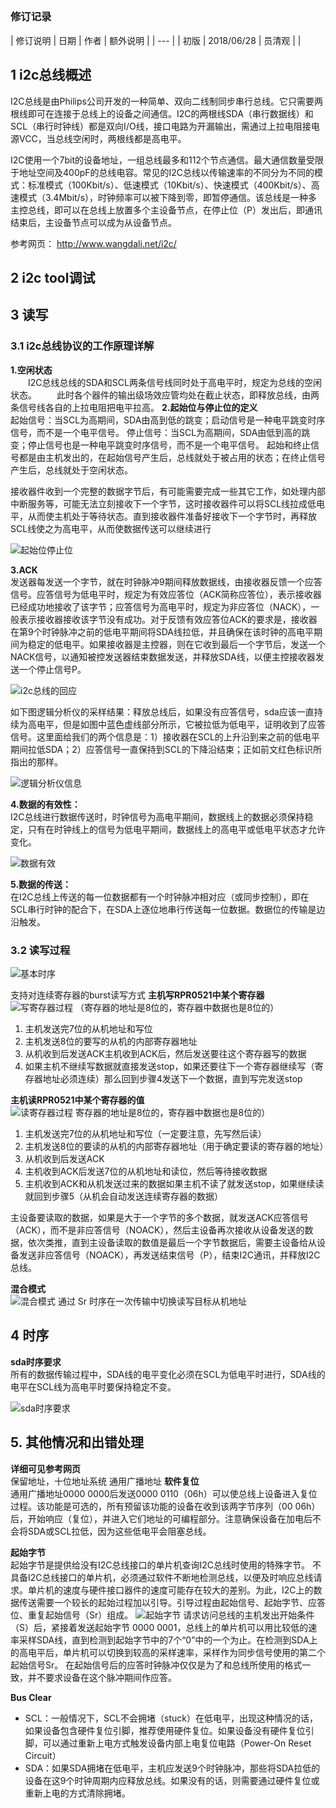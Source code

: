 ##

###  修订记录
| 修订说明 | 日期 | 作者 | 额外说明 |
| --- |
| 初版 | 2018/06/28 | 员清观 |  |

## 1 i2c总线概述


I2C总线是由Philips公司开发的一种简单、双向二线制同步串行总线。它只需要两根线即可在连接于总线上的设备之间通信。I2C的两根线SDA（串行数据线）和SCL（串行时钟线）都是双向I/O线，接口电路为开漏输出，需通过上拉电阻接电源VCC，当总线空闲时，两根线都是高电平。

I2C使用一个7bit的设备地址，一组总线最多和112个节点通信。最大通信数量受限于地址空间及400pF的总线电容。常见的I2C总线以传输速率的不同分为不同的模式：标准模式（100Kbit/s）、低速模式（10Kbit/s）、快速模式（400Kbit/s）、高速模式（3.4Mbit/s），时钟频率可以被下降到零，即暂停通信。该总线是一种多主控总线，即可以在总线上放置多个主设备节点，在停止位（P）发出后，即通讯结束后，主设备节点可以成为从设备节点。

参考网页：
  http://www.wangdali.net/i2c/

## 2 i2c tool调试


## 3 读写

### 3.1 i2c总线协议的工作原理详解

**1.空闲状态**<br>
　　I2C总线总线的SDA和SCL两条信号线同时处于高电平时，规定为总线的空闲状态。
　　此时各个器件的输出级场效应管均处在截止状态，即释放总线，由两条信号线各自的上拉电阻把电平拉高。
**2.起始位与停止位的定义**<br>
起始信号：当SCL为高期间，SDA由高到低的跳变；启动信号是一种电平跳变时序信号，而不是一个电平信号。
停止信号：当SCL为高期间，SDA由低到高的跳变；停止信号也是一种电平跳变时序信号，而不是一个电平信号。
起始和终止信号都是由主机发出的，在起始信号产生后，总线就处于被占用的状态；在终止信号产生后，总线就处于空闲状态。

接收器件收到一个完整的数据字节后，有可能需要完成一些其它工作，如处理内部中断服务等，可能无法立刻接收下一个字节，这时接收器件可以将SCL线拉成低电平，从而使主机处于等待状态。直到接收器件准备好接收下一个字节时，再释放SCL线使之为高电平，从而使数据传送可以继续进行

![  起始位停止位](pic_dir/起始位停止位.png)

**3.ACK**<br>
发送器每发送一个字节，就在时钟脉冲9期间释放数据线，由接收器反馈一个应答信号。应答信号为低电平时，规定为有效应答位（ACK简称应答位），表示接收器已经成功地接收了该字节；应答信号为高电平时，规定为非应答位（NACK），一般表示接收器接收该字节没有成功。对于反馈有效应答位ACK的要求是，接收器在第9个时钟脉冲之前的低电平期间将SDA线拉低，并且确保在该时钟的高电平期间为稳定的低电平。如果接收器是主控器，则在它收到最后一个字节后，发送一个NACK信号，以通知被控发送器结束数据发送，并释放SDA线，以便主控接收器发送一个停止信号P。

![i2c总线的回应](pic_dir/i2c总线的回应.png)

如下图逻辑分析仪的采样结果：释放总线后，如果没有应答信号，sda应该一直持续为高电平，但是如图中蓝色虚线部分所示，它被拉低为低电平，证明收到了应答信号。这里面给我们的两个信息是：1）接收器在SCL的上升沿到来之前的低电平期间拉低SDA；2）应答信号一直保持到SCL的下降沿结束；正如前文红色标识所指出的那样。

![ 逻辑分析仪信息](pic_dir/逻辑分析仪信息.png)

**4.数据的有效性：**<br>
I2C总线进行数据传送时，时钟信号为高电平期间，数据线上的数据必须保持稳定，只有在时钟线上的信号为低电平期间，数据线上的高电平或低电平状态才允许变化。

![  数据有效](pic_dir/数据有效.png)

**5.数据的传送：**<br>
在I2C总线上传送的每一位数据都有一个时钟脉冲相对应（或同步控制），即在SCL串行时钟的配合下，在SDA上逐位地串行传送每一位数据。数据位的传输是边沿触发。

### 3.2 读写过程

![基本时序](pic_dir/基本时序.png)

支持对连续寄存器的burst读写方式
**主机写RPR0521中某个寄存器**<br>
![写寄存器过程](pic_dir/写寄存器过程.png)
（寄存器的地址是8位的，寄存器中数据也是8位的）
1. 主机发送完7位的从机地址和写位
2. 主机发送8位的要写的从机的内部寄存器地址
3. 从机收到后发送ACK主机收到ACK后，然后发送要往这个寄存器写的数据
4. 如果主机不继续写数据就直接发送stop，如果还要往下一个寄存器继续写（寄存器地址必须连续）那么回到步骤4发送下一个数据，直到写完发送stop

**主机读RPR0521中某个寄存器的值**<br>
![读寄存器过程](pic_dir/读寄存器过程.png)
 寄存器的地址是8位的，寄存器中数据也是8位的）
1. 主机发送完7位的从机地址和写位（一定要注意，先写然后读）
2. 主机发送8位的要读的从机的内部寄存器地址（用于确定要读的寄存器的地址）
3. 从机收到后发送ACK
4. 主机收到ACK后发送7位的从机地址和读位，然后等待接收数据
5. 主机收到ACK和从机发送过来的数据如果主机不读了就发送stop，如果继续读就回到步骤5（从机会自动发送连续寄存器的数据）

主设备要读取的数据，如果是大于一个字节的多个数据，就发送ACK应答信号（ACK），而不是非应答信号（NOACK），然后主设备再次接收从设备发送的数据，依次类推，直到主设备读取的数值是最后一个字节数据后，需要主设备给从设备发送非应答信号（NOACK），再发送结束信号（P），结束I2C通讯，并释放I2C总线。

**混合模式**<br>
![混合模式](pic_dir/混合模式.png)
通过 Sr 时序在一次传输中切换读写目标从机地址

## 4 时序

**sda时序要求**<br>
所有的数据传输过程中，SDA线的电平变化必须在SCL为低电平时进行，SDA线的电平在SCL线为高电平时要保持稳定不变。

![sda时序要求](pic_dir/sda时序要求.png)


## 5. 其他情况和出错处理
**详细可见参考网页**<br>
  保留地址，十位地址系统 通用广播地址
**软件复位**<br>
通用广播地址0000 0000后发送0000 0110（06h）可以使总线上设备进入复位过程。该功能是可选的，所有预留该功能的设备在收到该两字节序列（00 06h）后，开始响应（复位），并进入它们地址的可编程部分。注意确保设备在加电后不会将SDA或SCL拉低，因为这些低电平会阻塞总线。

**起始字节**<br>
起始字节是提供给没有I2C总线接口的单片机查询I2C总线时使用的特殊字节。
不具备I2C总线接口的单片机，必须通过软件不断地检测总线，以便及时响应总线请求。单片机的速度与硬件接口器件的速度可能存在较大的差别。为此，I2C上的数据传送需要一个较长的起始过程加以引导。引导过程由起始信号、起始字节、应答位、重复起始信号（Sr）组成。
![起始字节](pic_dir/起始字节.png)
请求访问总线的主机发出开始条件（S）后，紧接着发送起始字节 0000 0001，总线上的单片机可以用比较低的速率采样SDA线，直到检测到起始字节中的7个“0”中的一个为止。在检测到SDA上的高电平后，单片机可以切换到较高的采样速率，采样作为同步信号使用的第二个起始信号Sr。
在起始信号后的应答时钟脉冲仅仅是为了和总线所使用的格式一致，并不要求设备在这个脉冲期间作应答。

**Bus Clear**<br>
- SCL：一般情况下，SCL不会拥堵（stuck）在低电平，出现这种情况的话，如果设备包含硬件复位引脚，推荐使用硬件复位。如果设备没有硬件复位引脚，可以通过重新上电方式触发设备内部上电复位电路（Power-On Reset Circuit）
- SDA：如果SDA拥堵在低电平，主机应发送9个时钟脉冲，那些将SDA拉低的设备在这9个时钟周期内应释放总线。如果没有的话，则需要通过硬件复位或重新上电的方式清除拥堵。
